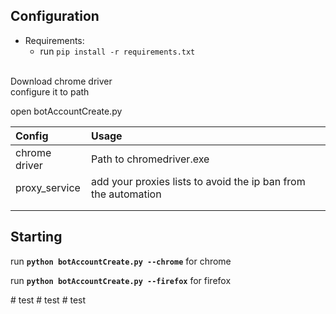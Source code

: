 ## Configuration

- Requirements:<br>
  - run `pip install -r requirements.txt`
<br>
Download chrome driver<br>
  configure it to path<br>
  
open botAccountCreate.py

| Config               | Usage                                                                                                |
| :------------------- | :--------------------------------------------------------------------------------------------------- |
| chrome driver        | Path to chromedriver.exe                                                                             |
| proxy_service        | add your proxies lists to avoid the ip ban from the automation                                        |
|                      |                                                                                                      |
|                      |                                                                                                      |
   


## Starting 
run <strong>`python botAccountCreate.py --chrome`</strong> for chrome

run <strong>`python botAccountCreate.py --firefox`</strong> for firefox 


#   t e s t  
 #   t e s t  
 #   t e s t  
 